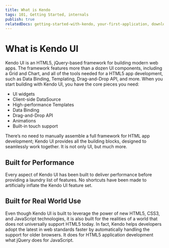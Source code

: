 ```yaml
---
title: What is Kendo
tags: 101, Getting Started, internals
publish: true
relatedDocs: getting-started-with-kendo, your-first-application, downloading-kendo
---
```


# What is Kendo UI

Kendo UI is an HTML5, jQuery-based framework for building modern web apps. The framework features more than a dozen UI components, including a Grid and Chart, and all of the tools needed for a HTML5 app development, such as Data Binding, Templating, Drag-and-Drop API, and more. When you start building with Kendo UI, you have the core pieces you need:

* UI widgets
* Client-side DataSource
* High-performance Templates
* Data Binding
* Drag-and-Drop API
* Animations
* Built-in touch support

There’s no need to manually assemble a full framework for HTML app development; Kendo UI provides all the building blocks, designed to seamlessly work together. It is not only UI, but much more.

## Built for Performance

Every aspect of Kendo UI has been built to deliver performance before providing a laundry list of features. No shortcuts have been made to artificially inflate the Kendo UI feature set. 

## Built for Real World Use

Even though Kendo UI is built to leverage the power of new HTML5, CSS3, and JavaScript technologies, it is also built for the realities of a world that does not universally support HTML5 today. In fact, Kendo helps developers adopt the latest in web standards faster by automatically handling the support for older browsers. It does for HTML5 application development what jQuery does for JavaScript.